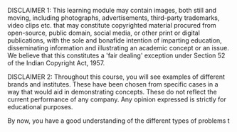 DISCLAIMER 1: This learning module may contain images, both still and moving, including photographs, advertisements, third-party trademarks, video clips etc. that may constitute copyrighted material procured from open-source, public domain, social media, or other print or digital publications, with the sole and bonafide intention of imparting education, disseminating information and illustrating an academic concept or an issue. We believe that this constitutes a 'fair dealing' exception under Section 52 of the Indian Copyright Act, 1957. 

 

DISCLAIMER 2: Throughout this course, you will see examples of different brands and institutes. These have been chosen from specific cases in a way that would aid in demonstrating concepts. These do not reflect the current performance of any company. Any opinion expressed is strictly for educational purposes. 


By now, you have a good understanding of the different types of problems t
